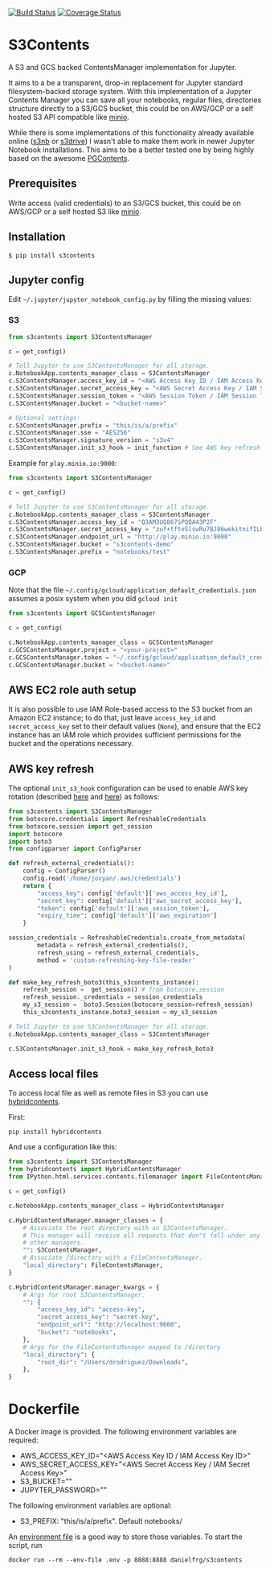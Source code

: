 
[![Build Status](https://travis-ci.org/danielfrg/s3contents.svg?branch=master)](https://travis-ci.org/danielfrg/s3contents)
[![Coverage Status](https://coveralls.io/repos/github/danielfrg/s3contents/badge.svg?branch=master)](https://coveralls.io/github/danielfrg/s3contents?branch=master)

# S3Contents

A S3 and GCS backed ContentsManager implementation for Jupyter.

It aims to a be a transparent, drop-in replacement for Jupyter standard filesystem-backed storage system.
With this implementation of a Jupyter Contents Manager you can save all your notebooks, regular files, directories
structure directly to a S3/GCS bucket, this could be on AWS/GCP or a self hosted S3 API compatible like [minio](http://minio.io).

While there is some implementations of this functionality already available online ([s3nb](https://github.com/monetate/s3nb) or [s3drive](https://github.com/stitchfix/s3drive)) I wasn't able to make
them work in newer Jupyter Notebook installations. This aims to be a better tested one
by being highly based on the awesome [PGContents](https://github.com/quantopian/pgcontents).

## Prerequisites

Write access (valid credentials) to an S3/GCS bucket, this could be on AWS/GCP or a self hosted S3 like [minio](http://minio.io).

## Installation

```
$ pip install s3contents
```

## Jupyter config

Edit `~/.jupyter/jupyter_notebook_config.py` by filling the missing values:

### S3

```python
from s3contents import S3ContentsManager

c = get_config()

# Tell Jupyter to use S3ContentsManager for all storage.
c.NotebookApp.contents_manager_class = S3ContentsManager
c.S3ContentsManager.access_key_id = "<AWS Access Key ID / IAM Access Key ID>"
c.S3ContentsManager.secret_access_key = "<AWS Secret Access Key / IAM Secret Access Key>"
c.S3ContentsManager.session_token = "<AWS Session Token / IAM Session Token>"
c.S3ContentsManager.bucket = "<bucket-name>"

# Optional settings:
c.S3ContentsManager.prefix = "this/is/a/prefix"
c.S3ContentsManager.sse = "AES256"
c.S3ContentsManager.signature_version = "s3v4"
c.S3ContentsManager.init_s3_hook = init_function # See AWS key refresh
```

Example for `play.minio.io:9000`:

```python
from s3contents import S3ContentsManager

c = get_config()

# Tell Jupyter to use S3ContentsManager for all storage.
c.NotebookApp.contents_manager_class = S3ContentsManager
c.S3ContentsManager.access_key_id = "Q3AM3UQ867SPQQA43P2F"
c.S3ContentsManager.secret_access_key = "zuf+tfteSlswRu7BJ86wekitnifILbZam1KYY3TG"
c.S3ContentsManager.endpoint_url = "http://play.minio.io:9000"
c.S3ContentsManager.bucket = "s3contents-demo"
c.S3ContentsManager.prefix = "notebooks/test"
```

### GCP

Note that the file `~/.config/gcloud/application_default_credentials.json` assumes a posix system
when you did `gcloud init`

```python
from s3contents import GCSContentsManager

c = get_config(

c.NotebookApp.contents_manager_class = GCSContentsManager
c.GCSContentsManager.project = "<your-project>"
c.GCSContentsManager.token = "~/.config/gcloud/application_default_credentials.json"
c.GCSContentsManager.bucket = "<bucket-name>"
```

## AWS EC2 role auth setup

It is also possible to use IAM Role-based access to the S3 bucket from an Amazon EC2 instance; to do that,
just leave ```access_key_id``` and ```secret_access_key``` set to their default values (```None```), and ensure that
the EC2 instance has an IAM role which provides sufficient permissions for the bucket and the operations necessary.

## AWS key refresh

The optional `init_s3_hook` configuration can be used to enable AWS key rotation (described [here](https://dev.to/li_chastina/auto-refresh-aws-tokens-using-iam-role-and-boto3-2cjf) and [here](https://www.owenrumney.co.uk/2019/01/15/implementing-refreshingawscredentials-python/)) as follows:

```python
from s3contents import S3ContentsManager
from botocore.credentials import RefreshableCredentials
from botocore.session import get_session
import botocore
import boto3
from configparser import ConfigParser

def refresh_external_credentials():
    config = ConfigParser()
    config.read('/home/jovyan/.aws/credentials')
    return {
        "access_key": config['default']['aws_access_key_id'],
        "secret_key": config['default']['aws_secret_access_key'],
        "token": config['default']['aws_session_token'],
        "expiry_time": config['default']['aws_expiration']
    }

session_credentials = RefreshableCredentials.create_from_metadata(
        metadata = refresh_external_credentials(),
        refresh_using = refresh_external_credentials, 
        method = 'custom-refreshing-key-file-reader'
)

def make_key_refresh_boto3(this_s3contents_instance):
    refresh_session =  get_session() # from botocore.session
    refresh_session._credentials = session_credentials
    my_s3_session =  boto3.Session(botocore_session=refresh_session)
    this_s3contents_instance.boto3_session = my_s3_session

# Tell Jupyter to use S3ContentsManager for all storage.
c.NotebookApp.contents_manager_class = S3ContentsManager

c.S3ContentsManager.init_s3_hook = make_key_refresh_boto3
```

## Access local files

To access local file as well as remote files in S3 you can use [hybridcontents](https://github.com/viaduct-ai/hybridcontents).

First: 
```
pip install hybridcontents
```

And use a configuration like this:

```python
from s3contents import S3ContentsManager
from hybridcontents import HybridContentsManager
from IPython.html.services.contents.filemanager import FileContentsManager

c = get_config()

c.NotebookApp.contents_manager_class = HybridContentsManager

c.HybridContentsManager.manager_classes = {
    # Associate the root directory with an S3ContentsManager.
    # This manager will receive all requests that don"t fall under any of the
    # other managers.
    "": S3ContentsManager,
    # Associate /directory with a FileContentsManager.
    "local_directory": FileContentsManager,
}

c.HybridContentsManager.manager_kwargs = {
    # Args for root S3ContentsManager.
    "": {
        "access_key_id": "access-key",
        "secret_access_key": "secret-key",
        "endpoint_url": "http://localhost:9000",
        "bucket": "notebooks",
    },
    # Args for the FileContentsManager mapped to /directory
    "local_directory": {
        "root_dir": "/Users/drodriguez/Downloads",
    },
}
```

# Dockerfile

A Docker image is provided. The following environment variables are required:

- AWS_ACCESS_KEY_ID="<AWS Access Key ID / IAM Access Key ID>"
- AWS_SECRET_ACCESS_KEY="<AWS Secret Access Key / IAM Secret Access Key>"
- S3_BUCKET="<bucket-name>"
- JUPYTER_PASSWORD="<Jupyter password for accessing the notebooks>"

The following environment variables are optional:
- S3_PREFIX: "this/is/a/prefix". Default notebooks/

An [environment file](https://docs.docker.com/compose/env-file/) is a good way to store those variables. To start the script, run

```
docker run --rm --env-file .env -p 8888:8888 danielfrg/s3contents
```

